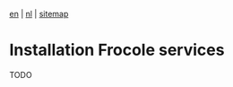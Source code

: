 [en](/en/frocole_install_services) | [nl](/nl/frocole_install_services) | [sitemap](/en/sitemap)

# Installation Frocole services

TODO
